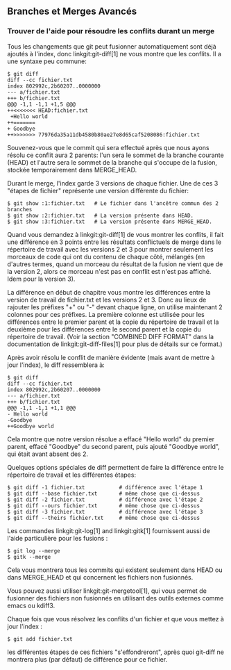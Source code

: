 ## Branches et Merges Avancés ##

### Trouver de l'aide pour résoudre les conflits durant un merge ###

Tous les changements que git peut fusionner automatiquement sont déjà ajoutés
à l'index, donc linkgit:git-diff[1] ne vous montre que les conflits.
Il a une syntaxe peu commune:

    $ git diff
    diff --cc fichier.txt
    index 802992c,2b60207..0000000
    --- a/fichier.txt
    +++ b/fichier.txt
    @@@ -1,1 -1,1 +1,5 @@@
    ++<<<<<<< HEAD:fichier.txt
     +Hello world
    ++=======
    + Goodbye
    ++>>>>>>> 77976da35a11db4580b80ae27e8d65caf5208086:fichier.txt

Souvenez-vous que le commit qui sera effectué après que nous ayons
résolu ce conflit aura 2 parents: l'un sera le sommet de la branche courante
(HEAD) et l'autre sera le sommet de la branche qui s'occupe de la fusion,
stockée temporairement dans MERGE_HEAD.

Durant le merge, l'index garde 3 versions de chaque fichier. Une de ces 3
"étapes de fichier" représente une version différente du fichier:

	$ git show :1:fichier.txt	# Le fichier dans l'ancêtre commun des 2 branches
	$ git show :2:fichier.txt	# La version présente dans HEAD.
	$ git show :3:fichier.txt	# La version présente dans MERGE_HEAD.

Quand vous demandez à linkgit:git-diff[1] de vous montrer les conflits, il fait
une différence en 3 points entre les résultats conflictuels de merge dans le
répertoire de travail avec les versions 2 et 3 pour montrer seulement
les morceaux de code qui ont du contenu de chaque côté, mélangés (en d'autres
termes, quand un morceau du résultat de la fusion ne vient que de la version 2,
alors ce morceau n'est pas en conflit est n'est pas affiché. Idem pour la
version 3).

La différence en début de chapitre vous montre les différences entre la version
de travail de fichier.txt et les versions 2 et 3. Donc au lieux de rajouter les
préfixes "+" ou "-" devant chaque ligne, on utilise maintenant 2 colonnes pour
ces préfixes. La première colonne est utilisée pour les différences entre le
premier parent et la copie du répertoire de travail et la deuxième pour les 
différences entre le second parent et la copie du répertoire de travail.
(Voir la section "COMBINED DIFF FORMAT" dans la documentation de
linkgit:git-diff-files[1] pour plus de détails sur ce format.)

Après avoir résolu le conflit de manière évidente (mais avant de mettre à jour
l'index), le diff ressemblera à:

    $ git diff
    diff --cc fichier.txt
    index 802992c,2b60207..0000000
    --- a/fichier.txt
    +++ b/fichier.txt
    @@@ -1,1 -1,1 +1,1 @@@
    - Hello world
    -Goodbye
    ++Goodbye world

Cela montre que notre version résolue a effacé "Hello world" du premier
parent, effacé "Goodbye" du second parent, puis ajouté "Goodbye world",
qui était avant absent des 2.

Quelques options spéciales de diff permettent de faire la différence entre
le répertoire de travail et les différentes étapes:

    $ git diff -1 fichier.txt			# différence avec l'étape 1
    $ git diff --base fichier.txt		# même chose que ci-dessus
    $ git diff -2 fichier.txt			# différence avec l'étape 2
    $ git diff --ours fichier.txt		# même chose que ci-dessus
    $ git diff -3 fichier.txt			# différence avec l'étape 3
    $ git diff --theirs fichier.txt	    # même chose que ci-dessus

Les commandes linkgit:git-log[1] and linkgit:gitk[1] fournissent aussi de
l'aide particulière pour les fusions :

    $ git log --merge
    $ gitk --merge

Cela vous montrera tous les commits qui existent seulement dans HEAD ou dans
MERGE_HEAD et qui concernent les fichiers non fusionnés.

Vous pouvez aussi utiliser linkgit:git-mergetool[1], qui vous permet de
fusionner des fichiers non fusionnés en utilisant des outils externes comme
emacs ou kdiff3.

Chaque fois que vous résolvez les conflits d'un fichier et que vous mettez
à jour l'index :

    $ git add fichier.txt

les différentes étapes de ces fichiers "s'effondreront", après quoi
git-diff ne montrera plus (par défaut) de différence pour ce fichier.
